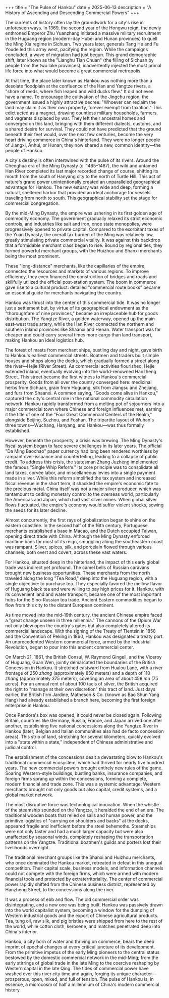 +++
title = "The Pulse of Hankou"
date = 2025-06-13
description = "A History of Ascending and Descending Commercial Powers"
+++

The currents of history often lay the groundwork for a city's rise in unforeseen ways. In 1369, the second year of the Hongwu reign, the newly enthroned Emperor Zhu Yuanzhang initiated a massive military recruitment in the Huguang region (modern-day Hubei and Hunan provinces) to quell the Ming Xia regime in Sichuan. Two years later, generals Tang He and Fu Youde led this army west, pacifying the region. While the campaigns concluded, a wave of migration had just begun. This grand demographic shift, later known as the "Lianghu Tian Chuan" (the filling of Sichuan by people from the two lake provinces), inadvertently injected the most primal life force into what would become a great commercial metropolis.

At that time, the place later known as Hankou was nothing more than a desolate floodplain at the confluence of the Han and Yangtze rivers, a "shore of reeds, where fish leaped and wild ducks flew." It did not even have a name. To encourage the cultivation of the Jingchu region, the government issued a highly attractive decree: "Whoever can reclaim the land may claim it as their own property, forever exempt from taxation." This edict acted as a magnet, drawing countless military households, farmers, and vagrants displaced by war. They left their ancestral homes and converged on this land, bringing with them different dialects, customs, and a shared desire for survival. They could not have predicted that the ground beneath their feet would, over the next few centuries, become the very heart driving commerce in China's hinterland. They were no longer people of Jiangxi, Anhui, or Hunan; they now shared a new, common identity—the people of Hankou.

A city's destiny is often intertwined with the pulse of its rivers. Around the Chenghua era of the Ming Dynasty (c. 1465–1487), the wild and untamed Han River completed its last major recorded change of course, shifting its mouth from the south of Hanyang city to the north of Turtle Hill. This act of nature's grand power unintentionally created an unparalleled geographical advantage for Hankou. The new estuary was wide and deep, forming a natural, sheltered harbor that provided an ideal anchorage for vessels traveling from north to south. This geographical stability set the stage for commercial congregation.

By the mid-Ming Dynasty, the empire was ushering in its first golden age of commodity economy. The government gradually relaxed its strict economic controls, and industries like salt and iron, once state monopolies, were progressively opened to private capital. Compared to the exorbitant taxes of the Yuan Dynasty, the overall tax burden of the Ming was relatively low, greatly stimulating private commercial vitality. It was against this backdrop that a formidable merchant class began to rise. Bound by regional ties, they formed powerful merchant groups, with the Huizhou and Shanxi merchants being the most prominent.

These "long-distance" merchants, like the capillaries of the empire, connected the resources and markets of various regions. To improve efficiency, they even financed the construction of bridges and roads and skillfully utilized the official post-station system. The boom in commerce gave rise to a cultural product: detailed "commercial route books" became an essential guide for merchants navigating the country.

Hankou was thrust into the center of this commercial tide. It was no longer just a settlement but, by virtue of its geographical endowment as the "thoroughfare of nine provinces," became an irreplaceable hub for goods distribution. The Yangtze River, a golden waterway, opened up the main east-west trade artery, while the Han River connected the northern and southern inland provinces like Shaanxi and Henan. Water transport was far cheaper and could carry several times more cargo than land transport, making Hankou an ideal logistics hub.

The forest of masts from merchant ships, bustling day and night, gave birth to Hankou's earliest commercial streets. Boatmen and traders built simple houses and shops along the docks, which gradually formed a street along the river—Hejie (River Street). As commercial activities flourished, Hejie extended inland, eventually evolving into the world-renowned Hanzheng Street. This street became the first witness to Hankou's commercial prosperity. Goods from all over the country converged here: medicinal herbs from Sichuan, grain from Huguang, silk from Jiangsu and Zhejiang, and furs from Shaanxi. A common saying, "Goods come alive in Hankou," captured the city's central role in the national commodity circulation network. Hankou rapidly transformed from a melting pot of sojourners into a major commercial town where Chinese and foreign influences met, earning it the title of one of the "Four Great Commercial Centers of the Realm," alongside Beijing, Suzhou, and Foshan. The tripartite layout of Wuhan's three towns—Wuchang, Hanyang, and Hankou—was thus formally established.

However, beneath the prosperity, a crisis was brewing. The Ming Dynasty's fiscal system began to face severe challenges in its later years. The official "Da Ming Baochao" paper currency had long been rendered worthless by rampant over-issuance and counterfeiting, leading to a collapse of public credit. To address this crisis, the statesman Zhang Juzheng implemented the famous "Single Whip Reform." Its core principle was to consolidate all land taxes, corvée labor, and miscellaneous levies into a single payment made in silver. While this reform simplified the tax system and increased fiscal revenue in the short term, it shackled the empire's economic fate to the precious metal. China itself was not a major silver producer, which was tantamount to ceding monetary control to the overseas world, particularly the Americas and Japan, which had vast silver mines. When global silver flows fluctuated, the empire's economy would suffer violent shocks, sowing the seeds for its later decline.

Almost concurrently, the first rays of globalization began to shine on the eastern coastline. In the second half of the 16th century, Portuguese merchants established a base in Macao, and the Dutch occupied Taiwan, opening direct trade with China. Although the Ming Dynasty enforced maritime bans for most of its reign, smuggling along the southeastern coast was rampant. Silver, spices, silk, and porcelain flowed through various channels, both overt and covert, across these vast waters.

For Hankou, situated deep in the hinterland, the impact of this early global trade was indirect yet profound. The camel bells of Russian caravans brought new business opportunities. These merchants from the north traveled along the long "Tea Road," deep into the Huguang region, with a single objective: to purchase tea. They especially favored the mellow flavor of Huguang black tea and were willing to pay high prices for it. Hankou, with its convenient land and water transport, became one of the most important hubs for the Sino-Russian tea trade. Ancient Eastern commodities began to flow from this city to the distant European continent.

As time moved into the mid-19th century, the ancient Chinese empire faced a "great change unseen in three millennia." The cannons of the Opium War not only blew open the country's gates but also completely altered its commercial landscape. With the signing of the Treaty of Tientsin in 1858 and the Convention of Peking in 1860, Hankou was designated a treaty port. An unprecedented Western commercial force, armed by the Industrial Revolution, began to pour into this ancient commercial center.

On March 21, 1861, the British Consul, W. Raymond Gingell, and the Viceroy of Huguang, Guan Wen, jointly demarcated the boundaries of the British Concession in Hankou. It stretched eastward from Hualou Lane, with a river frontage of 250 *zhang* (approximately 850 meters) and a depth of 110 *zhang* (approximately 375 meters), covering an area of about 458 *mu* (75 acres). For an annual rent of about 100 taels of silver, the British acquired the right to "manage at their own discretion" this tract of land. Just days earlier, the British firm Jardine, Matheson & Co. (known as Bao Shun Yang Hang) had already established a branch here, becoming the first foreign enterprise in Hankou.

Once Pandora's box was opened, it could never be closed again. Following Britain, countries like Germany, Russia, France, and Japan arrived one after another, establishing five national concessions along the Yangtze River in Hankou (later, Belgian and Italian communities also had de facto concession areas). This strip of land, stretching for several kilometers, quickly evolved into a "state within a state," independent of Chinese administrative and judicial control.

The establishment of the concessions dealt a devastating blow to Hankou's traditional commercial ecosystem, which had thrived for nearly five hundred years. The new commercial powers brought entirely new rules of the game. Soaring Western-style buildings, bustling banks, insurance companies, and foreign firms sprang up within the concessions, forming a complete, modern financial and trade zone. This was a systemic advantage: Western merchants brought not only goods but also capital, credit systems, and a global market network.

The most disruptive force was technological innovation. When the whistle of the steamship sounded on the Yangtze, it heralded the end of an era. The traditional wooden boats that relied on sails and human power, and the primitive logistics of "carrying on shoulders and backs" at the docks, appeared fragile and inefficient before the steel behemoths. Steamships were not only faster and had a much larger capacity but were also unaffected by seasonal winds, completely reshaping the transportation patterns on the Yangtze. Traditional boatmen's guilds and porters lost their livelihoods overnight.

The traditional merchant groups like the Shanxi and Huizhou merchants, who once dominated the Hankou market, retreated in defeat in this unequal competition. Their capital scale, business models, and information channels could not compete with the foreign firms, which were armed with modern financial tools and protected by extraterritoriality. The center of commercial power rapidly shifted from the Chinese business district, represented by Hanzheng Street, to the concessions along the river.

It was a process of ebb and flow. The old commercial order was disintegrating, and a new one was being built. Hankou was passively drawn into the world capitalist system, becoming a window for the dumping of Western industrial goods and the export of Chinese agricultural products. Tea, tung oil, raw silk, and pig bristles were shipped from here to the rest of the world, while cotton cloth, kerosene, and matches penetrated deep into China's interior.

Hankou, a city born of water and thriving on commerce, bears the deep imprint of epochal changes at every critical juncture of its development. From the primitive impetus of the early Ming pioneers to the central status bestowed by the domestic commercial network in the mid-Ming; from the early stirrings of global trade in the late Ming to the coercive reshaping by Western capital in the late Qing. The tides of commercial power have washed over this river city time and again, forging its unique character—prosperous, open, mixed, and full of tension. The pulse of Hankou is, in essence, a microcosm of half a millennium of China's modern commercial history.
